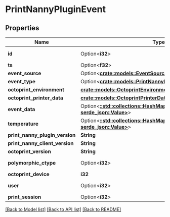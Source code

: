 # PrintNannyPluginEvent

## Properties

Name | Type | Description | Notes
------------ | ------------- | ------------- | -------------
**id** | Option<**i32**> |  | [optional][readonly]
**ts** | Option<**f32**> |  | [optional]
**event_source** | Option<[**crate::models::EventSourceEnum**](EventSourceEnum.md)> |  | [optional]
**event_type** | Option<[**crate::models::PrintNannyPluginEventEventTypeEnum**](PrintNannyPluginEventEventTypeEnum.md)> |  | [optional]
**octoprint_environment** | [**crate::models::OctoprintEnvironment**](OctoprintEnvironment.md) |  | 
**octoprint_printer_data** | [**crate::models::OctoprintPrinterData**](OctoprintPrinterData.md) |  | 
**event_data** | Option<[**::std::collections::HashMap<String, serde_json::Value>**](serde_json::Value.md)> |  | [optional]
**temperature** | Option<[**::std::collections::HashMap<String, serde_json::Value>**](serde_json::Value.md)> |  | [optional]
**print_nanny_plugin_version** | **String** |  | 
**print_nanny_client_version** | **String** |  | 
**octoprint_version** | **String** |  | 
**polymorphic_ctype** | Option<**i32**> |  | [optional][readonly]
**octoprint_device** | **i32** |  | 
**user** | Option<**i32**> |  | [optional][readonly]
**print_session** | Option<**i32**> |  | [optional]

[[Back to Model list]](../README.md#documentation-for-models) [[Back to API list]](../README.md#documentation-for-api-endpoints) [[Back to README]](../README.md)


